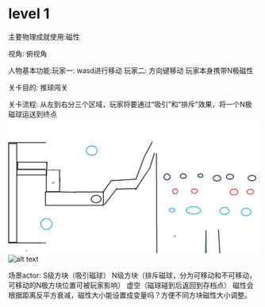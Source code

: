# level 1
主要物理成就使用:磁性

视角: 俯视角

人物基本功能:玩家一: wasd进行移动 玩家二: 方向键移动
玩家本身携带N极磁性

关卡目的: 推球闯关

关卡流程: 从左到右分三个区域，玩家将要通过“吸引”和“排斥”效果，将一个N极磁球运送到终点
![alt text](https://github.com/hkjkdzc/-/blob/main/thirdruound/jishe/Untitlsdaded%20-%20%E5%89%AF%E6%9C%AC.png)
![alt text](Untitlsdaded-1.png)


场景actor: 
S级方块（吸引磁球）
N级方块（排斥磁球，分为可移动和不可移动，可移动的N极方块位置可被玩家影响）
虚空（磁球碰到后返回到存档点）
磁性会根据距离反平方衰减，磁性大小能设置成变量吗？方便不同方块磁性大小调整。
